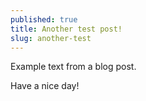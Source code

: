 ```yaml
---
published: true
title: Another test post!
slug: another-test
---
```

Example text from a blog post.

Have a nice day!